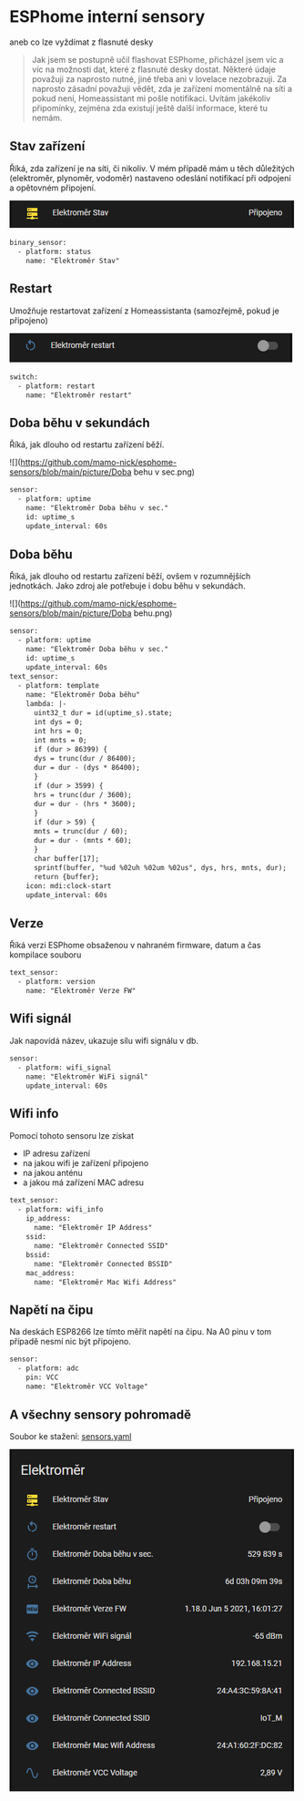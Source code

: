# ESPhome interní sensory
 aneb co lze vyždímat z flasnuté desky
> Jak jsem se postupně učil flashovat ESPhome, přicházel jsem víc a víc na možnosti dat, které z flasnuté desky dostat.
> Některé údaje považuji za naprosto nutné, jiné třeba ani v lovelace nezobrazuji.
> Za naprosto zásadní považuji vědět, zda je zařízení momentálně na síti a pokud není, Homeassistant mi pošle notifikaci. 
> Uvítám jakékoliv připomínky, zejména zda existují ještě další informace, které tu nemám.
## Stav zařízení
Říká, zda zařízení je na síti, či nikoliv. V mém případě mám u těch důležitých (elektroměr, plynoměr, vodoměr) nastaveno odeslání notifikací při odpojení a opětovném připojení.

![](https://github.com/mamo-nick/esphome-sensors/blob/main/picture/Stav.png)
```
binary_sensor:
  - platform: status
    name: "Elektroměr Stav"
```
## Restart
Umožňuje restartovat zařízení z Homeassistanta (samozřejmě, pokud je připojeno)

![](https://github.com/mamo-nick/esphome-sensors/blob/main/picture/Restart.png)
```
switch:
  - platform: restart
    name: "Elektroměr restart"
```
## Doba běhu v sekundách
Říká, jak dlouho od restartu zařízení běží. 

![](https://github.com/mamo-nick/esphome-sensors/blob/main/picture/Doba behu v sec.png)
```
sensor:
  - platform: uptime
    name: "Elektroměr Doba běhu v sec."
    id: uptime_s
    update_interval: 60s
```
## Doba běhu
Říká, jak dlouho od restartu zařízení běží, ovšem v rozumnějších jednotkách. 
Jako zdroj ale potřebuje i dobu běhu v sekundách.   

![](https://github.com/mamo-nick/esphome-sensors/blob/main/picture/Doba behu.png)
```
sensor:
  - platform: uptime
    name: "Elektroměr Doba běhu v sec."
    id: uptime_s
    update_interval: 60s
text_sensor:
  - platform: template
    name: "Elektroměr Doba běhu"
    lambda: |-
      uint32_t dur = id(uptime_s).state;
      int dys = 0;
      int hrs = 0;
      int mnts = 0;
      if (dur > 86399) {
      dys = trunc(dur / 86400);
      dur = dur - (dys * 86400);
      }
      if (dur > 3599) {
      hrs = trunc(dur / 3600);
      dur = dur - (hrs * 3600);
      }
      if (dur > 59) {
      mnts = trunc(dur / 60);
      dur = dur - (mnts * 60);
      }
      char buffer[17];
      sprintf(buffer, "%ud %02uh %02um %02us", dys, hrs, mnts, dur);
      return {buffer};
    icon: mdi:clock-start
    update_interval: 60s
```
##  Verze
Říká verzi ESPhome obsaženou v nahraném firmware, datum a čas kompilace souboru
```
text_sensor:
  - platform: version
    name: "Elektroměr Verze FW"
```
##  Wifi signál
Jak napovídá název, ukazuje sílu wifi signálu v db. 
```
sensor:
  - platform: wifi_signal
    name: "Elektroměr WiFi signál"
    update_interval: 60s
```
## Wifi info
Pomocí tohoto sensoru  lze získat
 - IP adresu zařízení
 - na jakou wifi je zařízení připojeno
 - na jakou anténu
 - a jakou má zařízení MAC adresu
```
text_sensor:
  - platform: wifi_info
    ip_address:
      name: "Elektroměr IP Address"
    ssid:
      name: "Elektroměr Connected SSID"
    bssid:
      name: "Elektroměr Connected BSSID"
    mac_address:
      name: "Elektroměr Mac Wifi Address"
```
## Napětí na čipu
Na deskách ESP8266 lze tímto měřit napětí na čipu. Na A0 pinu v tom případě nesmí nic být připojeno.
```
sensor:
  - platform: adc
    pin: VCC
    name: "Elektroměr VCC Voltage"
```
## A všechny sensory pohromadě
Soubor ke stažení: [sensors.yaml](https://github.com/mamo-nick/esphome-sensors/blob/main/sensors.yaml)

![](https://github.com/mamo-nick/esphome-sensors/blob/main/picture/ESPhome_sensors.png)
